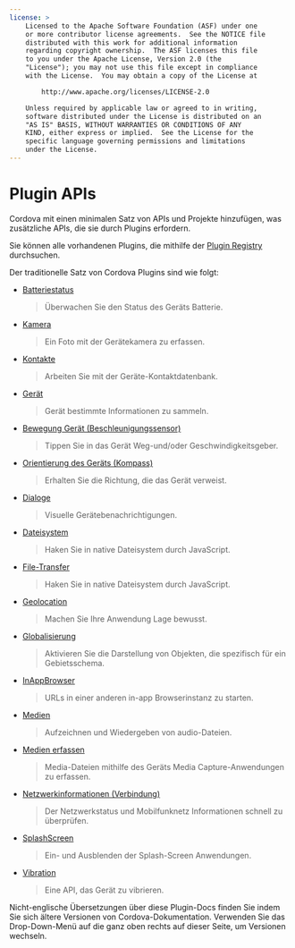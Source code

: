 ```yaml
---
license: >
    Licensed to the Apache Software Foundation (ASF) under one
    or more contributor license agreements.  See the NOTICE file
    distributed with this work for additional information
    regarding copyright ownership.  The ASF licenses this file
    to you under the Apache License, Version 2.0 (the
    "License"); you may not use this file except in compliance
    with the License.  You may obtain a copy of the License at

        http://www.apache.org/licenses/LICENSE-2.0

    Unless required by applicable law or agreed to in writing,
    software distributed under the License is distributed on an
    "AS IS" BASIS, WITHOUT WARRANTIES OR CONDITIONS OF ANY
    KIND, either express or implied.  See the License for the
    specific language governing permissions and limitations
    under the License.
---
```


# Plugin APIs

Cordova mit einen minimalen Satz von APIs und Projekte hinzufügen, was zusätzliche APIs, die sie durch Plugins erfordern.

Sie können alle vorhandenen Plugins, die mithilfe der [Plugin Registry][1] durchsuchen.

 [1]: http://plugins.cordova.io/

Der traditionelle Satz von Cordova Plugins sind wie folgt:

*   [Batteriestatus][2]
    
    > Überwachen Sie den Status des Geräts Batterie.

*   [Kamera][3]
    
    > Ein Foto mit der Gerätekamera zu erfassen.

*   [Kontakte][4]
    
    > Arbeiten Sie mit der Geräte-Kontaktdatenbank.

*   [Gerät][5]
    
    > Gerät bestimmte Informationen zu sammeln.

*   [Bewegung Gerät (Beschleunigungssensor)][6]
    
    > Tippen Sie in das Gerät Weg-und/oder Geschwindigkeitsgeber.

*   [Orientierung des Geräts (Kompass)][7]
    
    > Erhalten Sie die Richtung, die das Gerät verweist.

*   [Dialoge][8]
    
    > Visuelle Gerätebenachrichtigungen.

*   [Dateisystem][9]
    
    > Haken Sie in native Dateisystem durch JavaScript.

*   [File-Transfer][10]
    
    > Haken Sie in native Dateisystem durch JavaScript.

*   [Geolocation][11]
    
    > Machen Sie Ihre Anwendung Lage bewusst.

*   [Globalisierung][12]
    
    > Aktivieren Sie die Darstellung von Objekten, die spezifisch für ein Gebietsschema.

*   [InAppBrowser][13]
    
    > URLs in einer anderen in-app Browserinstanz zu starten.

*   [Medien][14]
    
    > Aufzeichnen und Wiedergeben von audio-Dateien.

*   [Medien erfassen][15]
    
    > Media-Dateien mithilfe des Geräts Media Capture-Anwendungen zu erfassen.

*   [Netzwerkinformationen (Verbindung)][16]
    
    > Der Netzwerkstatus und Mobilfunknetz Informationen schnell zu überprüfen.

*   [SplashScreen][17]
    
    > Ein- und Ausblenden der Splash-Screen Anwendungen.

*   [Vibration][18]
    
    > Eine API, das Gerät zu vibrieren.

 [2]: https://github.com/apache/cordova-plugin-battery-status/blob/master/doc/index.md
 [3]: https://github.com/apache/cordova-plugin-camera/blob/master/doc/index.md
 [4]: https://github.com/apache/cordova-plugin-contacts/blob/master/doc/index.md
 [5]: https://github.com/apache/cordova-plugin-device/blob/master/doc/index.md
 [6]: https://github.com/apache/cordova-plugin-device-motion/blob/master/doc/index.md
 [7]: https://github.com/apache/cordova-plugin-device-orientation/blob/master/doc/index.md
 [8]: https://github.com/apache/cordova-plugin-dialogs/blob/master/doc/index.md
 [9]: https://github.com/apache/cordova-plugin-file/blob/master/doc/index.md
 [10]: https://github.com/apache/cordova-plugin-file-transfer/blob/master/doc/index.md
 [11]: https://github.com/apache/cordova-plugin-geolocation/blob/master/doc/index.md
 [12]: https://github.com/apache/cordova-plugin-globalization/blob/master/doc/index.md
 [13]: https://github.com/apache/cordova-plugin-inappbrowser/blob/master/doc/index.md
 [14]: https://github.com/apache/cordova-plugin-media/blob/master/doc/index.md
 [15]: https://github.com/apache/cordova-plugin-media-capture/blob/master/doc/index.md
 [16]: https://github.com/apache/cordova-plugin-network-information/blob/master/doc/index.md
 [17]: https://github.com/apache/cordova-plugin-splashscreen/blob/master/doc/index.md
 [18]: https://github.com/apache/cordova-plugin-vibration/blob/master/doc/index.md

Nicht-englische Übersetzungen über diese Plugin-Docs finden Sie indem Sie sich ältere Versionen von Cordova-Dokumentation. Verwenden Sie das Drop-Down-Menü auf die ganz oben rechts auf dieser Seite, um Versionen wechseln.
